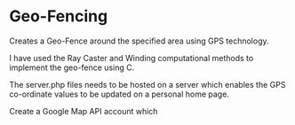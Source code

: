 Geo-Fencing
===========

Creates a Geo-Fence around the specified area using GPS technology.

I have used the Ray Caster and Winding computational methods to implement the geo-fence using C.

The server.php files needs to be hosted on a server which enables the GPS co-ordinate values to be updated on a personal home page.

Create a Google Map API account which 
